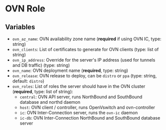 # OVN Role
## Variables

 - `ovn_az_name`: OVN availability zone name (**required** if using OVN IC, type: string)
 - `ovn_clients`: List of certificates to generate for OVN clients (type: list of string)
 - `ovn_ip_address`: Override for the server's IP address (used for tunnels and DB traffic) (type: string)
 - `ovn_name`: OVN deployment name (**required**, type: string)
 - `ovn_release`: OVN release to deploy, can be `distro` or `ppa` (type: string, default: `distro`)
 - `ovn_roles`: List of roles the server should have in the OVN cluster (**required**, type: list of string):
   - `central`: OVN API server, runs NorthBound and SouthBound database and northd daemon
   - `host`: OVN client / controller, runs OpenVswitch and ovn-controller
   - `ic`: OVN Inter-Connection server, runs the `ovn-ic` daemon
   - `ic-db`: OVN Inter-Connection NorthBound and SouthBound database server
